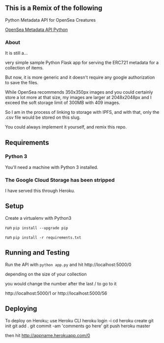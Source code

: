 ## This is a Remix of the following

Python Metadata API for OpenSea Creatures

[OpenSea Metadata API Python](https://github.com/ProjectOpenSea/metadata-api-python)

### About

It is still a...

very simple sample Python Flask app for serving the ERC721 metadata for a collection of items.

But now, it is more generic and it doesn't require any google authorization to save the files.

While OpenSea recommends 350x350px images and you could certainly store a lot more at that size, my images are larger at 2048x2048px and I exceed the soft storage limit of 300MB with 409 images.

So I am in the process of linking to storage with IPFS, and with that, only the .csv file would be stored on this slug.

You could always implement it yourself, and remix this repo.

## Requirements

### Python 3

You'll need a machine with Python 3 installed.

### The Google Cloud Storage has been stripped

I have served this through Heroku.

## Setup

Create a virtualenv with Python3

run `pip install --upgrade pip`

run `pip install -r requirements.txt`

## Running and Testing

Run the API with `python app.py` and hit http://localhost:5000/0

depending on the size of your collection

you would change the number after the last / to go to it

http://localhost:5000/1 or http://localhost:5000/56

## Deploying

To deploy on Heroku;
use Heroku CLI
heroku login -i
cd <to this main directory>
heroku create
git init
git add .
git commit -am 'comments go here'
git push heroku master

then hit http://appname.herokuapp.com/0
